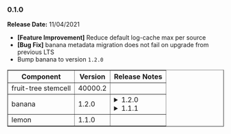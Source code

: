 ### <a id='0.1.0'></a> 0.1.0

**Release Date:** 11/04/2021

* **[Feature Improvement]** Reduce default log-cache max per source
* **[Bug Fix]** banana metadata migration does not fail on upgrade from previous LTS
* Bump banana to version `1.2.0`

<table border="1" class="nice">
  <thead>
    <tr>
      <th>Component</th>
      <th>Version</th>
      <th>Release Notes</th>
    </tr>
  </thead>
  <tbody>
    <tr><td>fruit-tree stemcell</td><td>40000.2</td><td></td></tr>
    <tr><td>banana</td><td>1.2.0</td>
      <td>
        <details>
          <summary>1.2.0</summary>
          <pre>
  peal
  is
  yellow
          </pre>
        </details>
        <details>
          <summary>1.1.1</summary>
          <pre>
  remove from bunch
          </pre>
        </details>
      </td>
    </tr>
    <tr><td>lemon</td><td>1.1.0</td><td></td></tr>
  </tbody>
</table>



